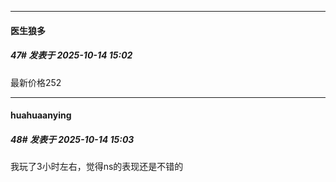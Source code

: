 ﻿
*****

####  医生狼多  
##### 47#       发表于 2025-10-14 15:02

最新价格252

*****

####  huahuaanying  
##### 48#       发表于 2025-10-14 15:03

我玩了3小时左右，觉得ns的表现还是不错的

